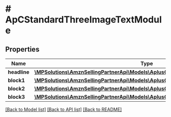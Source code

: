 # # ApCStandardThreeImageTextModule

## Properties

Name | Type | Description | Notes
------------ | ------------- | ------------- | -------------
**headline** | [**\MPSolutions\AmznSellingPartnerApi\Models\AplusContent\ApCTextComponent**](ApCTextComponent.md) |  | [optional]
**block1** | [**\MPSolutions\AmznSellingPartnerApi\Models\AplusContent\ApCStandardImageTextBlock**](ApCStandardImageTextBlock.md) |  | [optional]
**block2** | [**\MPSolutions\AmznSellingPartnerApi\Models\AplusContent\ApCStandardImageTextBlock**](ApCStandardImageTextBlock.md) |  | [optional]
**block3** | [**\MPSolutions\AmznSellingPartnerApi\Models\AplusContent\ApCStandardImageTextBlock**](ApCStandardImageTextBlock.md) |  | [optional]

[[Back to Model list]](../../README.md#models) [[Back to API list]](../../README.md#endpoints) [[Back to README]](../../README.md)

